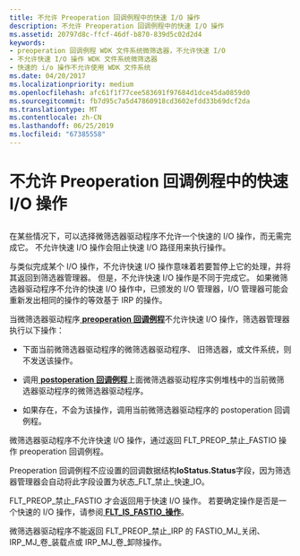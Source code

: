 ```yaml
---
title: 不允许 Preoperation 回调例程中的快速 I/O 操作
description: 不允许 Preoperation 回调例程中的快速 I/O 操作
ms.assetid: 20797d8c-ffcf-46df-b870-839d5c02d2d4
keywords:
- preoperation 回调例程 WDK 文件系统微筛选器，不允许快速 I/O
- 不允许快速 I/O 操作 WDK 文件系统微筛选器
- 快速的 i/o 操作不允许使用 WDK 文件系统
ms.date: 04/20/2017
ms.localizationpriority: medium
ms.openlocfilehash: afc61f1f77cee583691f97684d1dce45da0859d0
ms.sourcegitcommit: fb7d95c7a5d47860918cd3602efdd33b69dcf2da
ms.translationtype: MT
ms.contentlocale: zh-CN
ms.lasthandoff: 06/25/2019
ms.locfileid: "67385558"
---
```

# <a name="disallow-a-fast-io-operation-in-a-preoperation-callback-routine"></a>不允许 Preoperation 回调例程中的快速 I/O 操作


## <span id="ddk_disallowing_a_fast_io_operation_in_a_preoperation_callback_routine"></span><span id="DDK_DISALLOWING_A_FAST_IO_OPERATION_IN_A_PREOPERATION_CALLBACK_ROUTINE"></span>


在某些情况下，可以选择微筛选器驱动程序不允许一个快速的 I/O 操作，而无需完成它。 不允许快速 I/O 操作会阻止快速 I/O 路径用来执行操作。

与类似完成某个 I/O 操作，不允许快速 I/O 操作意味着若要暂停上它的处理，并将其返回到筛选器管理器。 但是，不允许快速 I/O 操作是不同于完成它。 如果微筛选器驱动程序不允许的快速 I/O 操作中，已颁发的 I/O 管理器，I/O 管理器可能会重新发出相同的操作的等效基于 IRP 的操作。

当微筛选器驱动程序[ **preoperation 回调例程**](https://docs.microsoft.com/windows-hardware/drivers/ddi/content/fltkernel/nc-fltkernel-pflt_pre_operation_callback)不允许快速 I/O 操作，筛选器管理器执行以下操作：

-   下面当前微筛选器驱动程序的微筛选器驱动程序、 旧筛选器，或文件系统，则不发送该操作。

-   调用[ **postoperation 回调例程**](https://docs.microsoft.com/windows-hardware/drivers/ddi/content/fltkernel/nc-fltkernel-pflt_post_operation_callback)上面微筛选器驱动程序实例堆栈中的当前微筛选器驱动程序的微筛选器驱动程序。

-   如果存在，不会为该操作，调用当前微筛选器驱动程序的 postoperation 回调例程。

微筛选器驱动程序不允许快速 I/O 操作，通过返回 FLT\_PREOP\_禁止\_FASTIO 操作 preoperation 回调例程。

Preoperation 回调例程不应设置的回调数据结构**IoStatus.Status**字段，因为筛选器管理器会自动将此字段设置为状态\_FLT\_禁止\_快速\_IO。

FLT\_PREOP\_禁止\_FASTIO 才会返回用于快速 I/O 操作。 若要确定操作是否是一个快速的 I/O 操作，请参阅[ **FLT\_IS\_FASTIO\_操作**](https://docs.microsoft.com/windows-hardware/drivers/ddi/content/index)。

微筛选器驱动程序不能返回 FLT\_PREOP\_禁止\_IRP 的 FASTIO\_MJ\_关闭、 IRP\_MJ\_卷\_装载点或 IRP\_MJ\_卷\_卸除操作。

 

 




